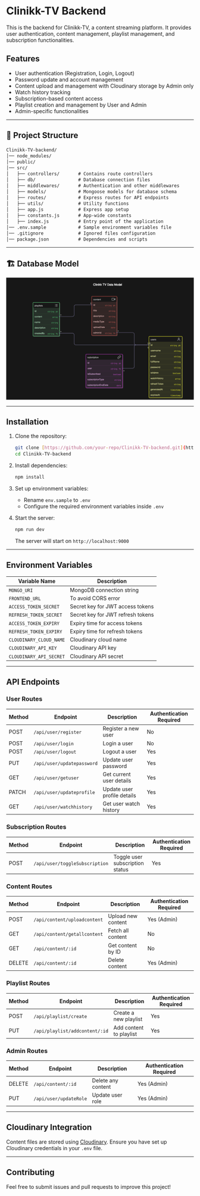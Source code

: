 # Clinikk-TV Backend

This is the backend for Clinikk-TV, a content streaming platform. It provides user authentication, content management, playlist management, and subscription functionalities.

## Features
- User authentication (Registration, Login, Logout)
- Password update and account management
- Content upload and management with Cloudinary storage by Admin only
- Watch history tracking
- Subscription-based content access
- Playlist creation and management by User and Admin
- Admin-specific functionalities

---
## 📂 Project Structure

```
Clinikk-TV-backend/
│── node_modules/
│── public/
│── src/
│   ├── controllers/       # Contains route controllers
│   ├── db/                # Database connection files
│   ├── middlewares/       # Authentication and other middlewares
│   ├── models/            # Mongoose models for database schema
│   ├── routes/            # Express routes for API endpoints
│   ├── utils/             # Utility functions
│   ├── app.js             # Express app setup
│   ├── constants.js       # App-wide constants
│   ├── index.js           # Entry point of the application
│── .env.sample            # Sample environment variables file
│── .gitignore             # Ignored files configuration
│── package.json           # Dependencies and scripts
```

---

## 🏗️ Database Model

![alt text](image.png)

---

## Installation

1. Clone the repository:
   ```sh
   git clone [https://github.com/your-repo/Clinikk-TV-backend.git](https://github.com/KIRANBADAKURAVA/Clinikk-TV-backend.git)
   cd Clinikk-TV-backend
   ```

2. Install dependencies:
   ```sh
   npm install
   ```

3. Set up environment variables:
   - Rename `env.sample` to `.env`
   - Configure the required environment variables inside `.env`

4. Start the server:
   ```sh
   npm run dev
   ```
   The server will start on `http://localhost:9000`

---

## Environment Variables

| Variable Name            | Description                                  |
|--------------------------|----------------------------------------------|
| `MONGO_URI`             | MongoDB connection string                   |
| `FRONTEND_URL`          | To avoid CORS error                   |
| `ACCESS_TOKEN_SECRET`   | Secret key for JWT access tokens             |
| `REFRESH_TOKEN_SECRET`  | Secret key for JWT refresh tokens            |
| `ACCESS_TOKEN_EXPIRY`   | Expiry time for access tokens                |
| `REFRESH_TOKEN_EXPIRY`  | Expiry time for refresh tokens               |
| `CLOUDINARY_CLOUD_NAME` | Cloudinary cloud name                        |
| `CLOUDINARY_API_KEY`    | Cloudinary API key                           |
| `CLOUDINARY_API_SECRET` | Cloudinary API secret                        |

---

## API Endpoints

### **User Routes**

| Method | Endpoint               | Description                          | Authentication Required |
|--------|------------------------|--------------------------------------|-------------------------|
| POST   | `/api/user/register`   | Register a new user                 | No                      |
| POST   | `/api/user/login`      | Login a user                         | No                      |
| POST   | `/api/user/logout`     | Logout a user                        | Yes                     |
| PUT    | `/api/user/updatepassword` | Update user password           | Yes                     |
| GET    | `/api/user/getuser`    | Get current user details             | Yes                     |
| PATCH  | `/api/user/updateprofile` | Update user profile details     | Yes                     |
| GET    | `/api/user/watchhistory` | Get user watch history           | Yes                     |

### **Subscription Routes**

| Method | Endpoint                    | Description                  | Authentication Required |
|--------|-----------------------------|------------------------------|-------------------------|
| POST   | `/api/user/toggleSubscription` | Toggle user subscription status | Yes                     |

### **Content Routes**

| Method | Endpoint                 | Description                     | Authentication Required |
|--------|--------------------------|---------------------------------|-------------------------|
| POST   | `/api/content/uploadcontent` | Upload new content           | Yes (Admin)             |
| GET    | `/api/content/getallcontent` | Fetch all content            | No                      |
| GET    | `/api/content/:id`        | Get content by ID              | No                      |
| DELETE | `/api/content/:id`        | Delete content                 | Yes (Admin)             |

### **Playlist Routes**

| Method | Endpoint                  | Description                  | Authentication Required |
|--------|---------------------------|------------------------------|-------------------------|
| POST   | `/api/playlist/create`    | Create a new playlist        | Yes                     |
| PUT    | `/api/playlist/addcontent/:id` | Add content to playlist | Yes                     |

### **Admin Routes**

| Method | Endpoint                | Description                  | Authentication Required |
|--------|-------------------------|------------------------------|-------------------------|
| DELETE | `/api/content/:id`      | Delete any content           | Yes (Admin)             |
| PUT    | `/api/user/updateRole`  | Update user role             | Yes (Admin)             |

---

## Cloudinary Integration
Content files are stored using [Cloudinary](https://cloudinary.com/). Ensure you have set up Cloudinary credentials in your `.env` file.

---



## Contributing
Feel free to submit issues and pull requests to improve this project!

